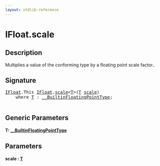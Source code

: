 ```yaml
---
layout: stdlib-reference
---
```


# IFloat\.scale

## Description

Multiplies a value of the conforming type by a floating point scale factor..




## Signature 

<pre>
<a href="index.html" class="code_type">IFloat</a>.<span class="code_keyword">This</span> <a href="index.html" class="code_type">IFloat</a>.<a href="scale.html">scale</a>&lt;<a href="scale.html#typeparam-T" class="code_type">T</a>&gt;(<a href="scale.html#typeparam-T" class="code_type">T</a> <a href="scale.html">scale</a>)
    <span class='code_keyword'>where</span> <a href="scale.html#typeparam-T" class="code_type">T</a> : <a href="../0_builtinfloatingpointtype-029hm/index.html" class="code_type">__BuiltinFloatingPointType</a>;

</pre>

## Generic Parameters

####  <a id="typeparam-T"></a>T: [\_\_BuiltinFloatingPointType](../0_builtinfloatingpointtype-029hm/index)

## Parameters

####  <a id="decl-scale"></a>scale  : [T](scale#typeparam-T)

